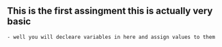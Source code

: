 ## This is the first assingment this is actually very basic

    - well you will decleare variables in here and assign values to them
